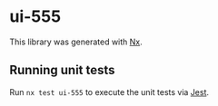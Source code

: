 # ui-555

This library was generated with [Nx](https://nx.dev).

## Running unit tests

Run `nx test ui-555` to execute the unit tests via [Jest](https://jestjs.io).
